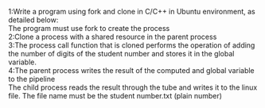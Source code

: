 1:Write a program using fork and clone in C/C++ in Ubuntu environment, as detailed below:  
The program must use fork to create the process  
2:Clone a process with a shared resource in the parent process  
3:The process call function that is cloned performs the operation of adding the number of digits of the student number and stores it in the global variable.  
4:The parent process writes the result of the computed and global variable to the pipeline  
The child process reads the result through the tube and writes it to the linux file. The file name must be the student number.txt (plain number)
